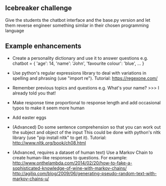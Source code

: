 ## Icebreaker challenge

Give the students the chatbot interface and the base.py version and let them reverse engineer something similar in their chosen programming language

## Example enhancements

- Create a personality dictionary and use it to answer questions
	e.g. 
		chatbot = {
			'age': 14,
			'name': 'John',
			'favourite colour': 'blue',
			...
		}

- Use python's regular expressions library to deal with variations in spelling and phrasing (use "import re"). Tutorial: https://regexone.com/ 

- Remember previous topics and questions
	e.g.
		What's your name?
		>>> I already told you that!

- Make response time proportional to response length and add occasional typos to make it seem more human

- Add easter eggs

- (Advanced) Do some sentence comprehension so that you can work out the subject and object of the input
	This could be done with python's nltk library (use "pip install nltk" to get it). Tutorial: http://www.nltk.org/book/ch08.html
	
- (Advanced, requires a dataset of human text) Use a Markov Chain to create human-like responses to questions. For example: http://www.onthelambda.com/2014/02/20/how-to-fake-a-sophisticated-knowledge-of-wine-with-markov-chains/
http://agiliq.com/blog/2009/06/generating-pseudo-random-text-with-markov-chains-u/


